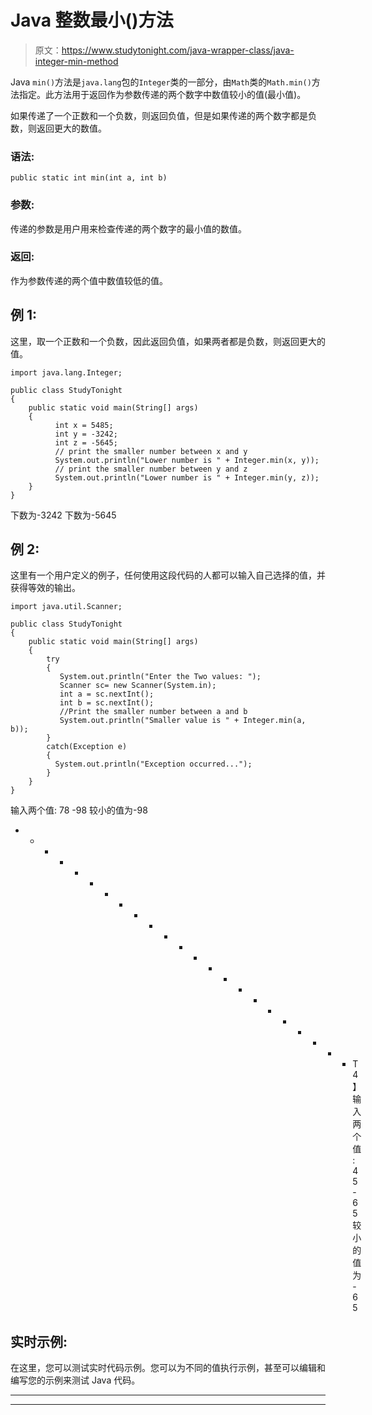 # Java 整数最小()方法

> 原文：<https://www.studytonight.com/java-wrapper-class/java-integer-min-method>

Java `min()`方法是`java.lang`包的`Integer`类的一部分，由`Math`类的`Math.min()`方法指定。此方法用于返回作为参数传递的两个数字中数值较小的值(最小值)。

如果传递了一个正数和一个负数，则返回负值，但是如果传递的两个数字都是负数，则返回更大的数值。

### 语法:

```
public static int min(int a, int b) 
```

### 参数:

传递的参数是用户用来检查传递的两个数字的最小值的数值。

### 返回:

作为参数传递的两个值中数值较低的值。

## 例 1:

这里，取一个正数和一个负数，因此返回负值，如果两者都是负数，则返回更大的值。

```
import java.lang.Integer;

public class StudyTonight 
{  
    public static void main(String[] args) 
    {      
          int x = 5485;  
          int y = -3242; 
          int z = -5645;
          // print the smaller number between x and y 
          System.out.println("Lower number is " + Integer.min(x, y));
          // print the smaller number between y and z  
          System.out.println("Lower number is " + Integer.min(y, z));  
    }  
}
```

下数为-3242
下数为-5645

## 例 2:

这里有一个用户定义的例子，任何使用这段代码的人都可以输入自己选择的值，并获得等效的输出。

```
import java.util.Scanner; 

public class StudyTonight
{  
    public static void main(String[] args) 
    {  
        try
        {
           System.out.println("Enter the Two values: ");  
           Scanner sc= new Scanner(System.in);  
           int a = sc.nextInt();  
           int b = sc.nextInt();  
           //Print the smaller number between a and b 
           System.out.println("Smaller value is " + Integer.min(a, b)); 
        }
        catch(Exception e)
        {
          System.out.println("Exception occurred...");
        } 
    }  
} 
```

输入两个值:
78 -98
较小的值为-98
* * * * * * * * * * * * * * * * * * * * * * * T4】输入两个值:
45-65
较小的值为-65

## 实时示例:

在这里，您可以测试实时代码示例。您可以为不同的值执行示例，甚至可以编辑和编写您的示例来测试 Java 代码。

* * *

* * *